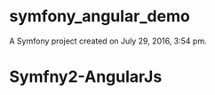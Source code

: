 symfony_angular_demo
====================

A Symfony project created on July 29, 2016, 3:54 pm.
# Symfny2-AngularJs
